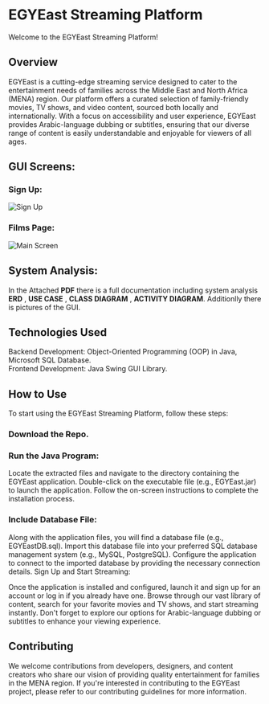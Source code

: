 # EGYEast Streaming Platform
Welcome to the EGYEast Streaming Platform!

## Overview
EGYEast is a cutting-edge streaming service designed to cater to the entertainment needs of families across the Middle East and North Africa (MENA) region. Our platform offers a curated selection of family-friendly movies, TV shows, and video content, sourced both locally and internationally. With a focus on accessibility and user experience, EGYEast provides Arabic-language dubbing or subtitles, ensuring that our diverse range of content is easily understandable and enjoyable for viewers of all ages.

## GUI Screens:

### Sign Up:
![Sign Up](https://i.imgur.com/ofR60wW.png)

### Films Page:
![Main Screen](https://i.imgur.com/3Ji1U3G.png)

## System Analysis:
In the Attached **PDF** there is a full documentation including system analysis **ERD** , **USE CASE** , **CLASS DIAGRAM** , **ACTIVITY DIAGRAM**. Additionlly there is pictures of the GUI.

## Technologies Used
Backend Development: Object-Oriented Programming (OOP) in Java, Microsoft SQL Database.<br>
Frontend Development: Java Swing GUI Library.

## How to Use
To start using the EGYEast Streaming Platform, follow these steps:

### Download the Repo.<br>

### Run the Java Program:
Locate the extracted files and navigate to the directory containing the EGYEast application.
Double-click on the executable file (e.g., EGYEast.jar) to launch the application.
Follow the on-screen instructions to complete the installation process.

### Include Database File:
Along with the application files, you will find a database file (e.g., EGYEastDB.sql).
Import this database file into your preferred SQL database management system (e.g., MySQL, PostgreSQL).
Configure the application to connect to the imported database by providing the necessary connection details.
Sign Up and Start Streaming:

Once the application is installed and configured, launch it and sign up for an account or log in if you already have one.
Browse through our vast library of content, search for your favorite movies and TV shows, and start streaming instantly.
Don't forget to explore our options for Arabic-language dubbing or subtitles to enhance your viewing experience.

## Contributing
We welcome contributions from developers, designers, and content creators who share our vision of providing quality entertainment for families in the MENA region. If you're interested in contributing to the EGYEast project, please refer to our contributing guidelines for more information.


